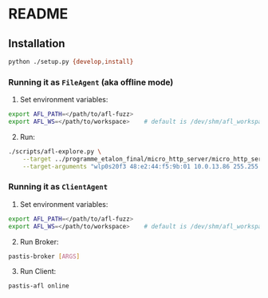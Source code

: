 # README

## Installation

```bash
python ./setup.py {develop,install}
```

### Running it as `FileAgent` (aka offline mode)

1. Set environment variables:

```bash
export AFL_PATH=</path/to/afl-fuzz>
export AFL_WS=</path/to/workspace>    # default is /dev/shm/afl_workspace
```

2. Run:

```bash
./scripts/afl-explore.py \
    --target ../programme_etalon_final/micro_http_server/micro_http_server_hf_fuzz_single_without_vuln \
    --target-arguments "wlp0s20f3 48:e2:44:f5:9b:01 10.0.13.86 255.255.255.0 10.0.13.254"
```

### Running it as `ClientAgent`

1. Set environment variables:

```bash
export AFL_PATH=</path/to/afl-fuzz>
export AFL_WS=</path/to/workspace>    # default is /dev/shm/afl_workspace
```

2. Run Broker:

```bash
pastis-broker [ARGS]
```

3. Run Client:

```bash
pastis-afl online
```
